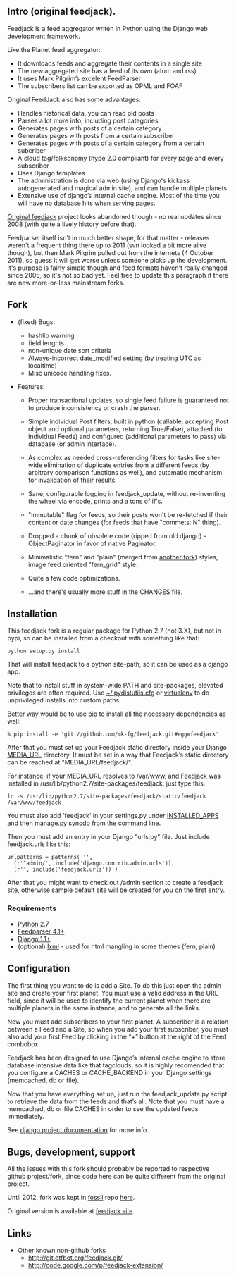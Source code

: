 Intro (original feedjack).
--------------------

Feedjack is a feed aggregator writen in Python using the Django web development
framework.

Like the Planet feed aggregator:

* It downloads feeds and aggregate their contents in a single site
* The new aggregated site has a feed of its own (atom and rss)
* It uses Mark Pilgrim’s excelent FeedParser
* The subscribers list can be exported as OPML and FOAF

Original FeedJack also has some advantages:

* Handles historical data, you can read old posts
* Parses a lot more info, including post categories
* Generates pages with posts of a certain category
* Generates pages with posts from a certain subscriber
* Generates pages with posts of a certain category from a certain subcriber
* A cloud tag/folksonomy (hype 2.0 compliant) for every page and every
  subscriber
* Uses Django templates
* The administration is done via web (using Django's kickass autogenerated
  and magical admin site), and can handle multiple planets
* Extensive use of django’s internal cache engine. Most of the time you
  will have no database hits when serving pages.

[Original feedjack](http://www.feedjack.org/) project looks abandoned though -
no real updates since 2008 (with quite a lively history before that).

Feedparser itself isn't in much better shape, for that matter - releases weren't
a frequent thing there up to 2011 (svn looked a bit more alive though), but then
Mark Pilgrim pulled out from the internets (4 October 2011), so guess it will
get worse unless someone picks up the development.
It's purpose is fairly simple though and feed formats haven't really changed
since 2005, so it's not so bad yet.
Feel free to update this paragraph if there are now more-or-less mainstream
forks.


Fork
--------------------

* (fixed) Bugs:
  * hashlib warning
  * field lenghts
  * non-unique date sort criteria
  * Always-incorrect date_modified setting (by treating UTC as localtime)
  * Misc unicode handling fixes.

* Features:

  * Proper transactional updates, so single feed failure is guaranteed not to
    produce inconsistency or crash the parser.

  * Simple individual Post filters, built in python (callable, accepting Post
    object and optional parameters, returning True/False), attached (to individual
    Feeds) and configured (additional parameters to pass) via database (or admin
    interface).

  * As complex as needed cross-referencing filters for tasks like site-wide
    elimination of duplicate entries from a different feeds (by arbitrary
    comparison functions as well), and automatic mechanism for invalidation of
    their results.

  * Sane, configurable logging in feedjack_update, without re-inventing the wheel
    via encode, prints and a tons of if's.

  * "immutable" flag for feeds, so their posts won't be re-fetched if their
    content or date changes (for feeds that have "commets: N" thing).

  * Dropped a chunk of obsolete code (ripped from old django) - ObjectPaginator in
    favor of native Paginator.

  * Minimalistic "fern" and "plain" (merged from [another
    fork](http://git.otfbot.org/feedjack.git/)) styles, image feed oriented
    "fern_grid" style.

  * Quite a few code optimizations.
  * ...and there's usually more stuff in the CHANGES file.


Installation
--------------------

This feedjack fork is a regular package for Python 2.7 (not 3.X), but not in
pypi, so can be installed from a checkout with something like that:

	python setup.py install

That will install feedjack to a python site-path, so it can be used as a django
app.

Note that to install stuff in system-wide PATH and site-packages, elevated
privileges are often required.
Use
[~/.pydistutils.cfg](http://docs.python.org/install/index.html#distutils-configuration-files)
or [virtualenv](http://pypi.python.org/pypi/virtualenv) to do unprivileged
installs into custom paths.

Better way would be to use [pip](http://pip-installer.org/) to install all the
necessary dependencies as well:

	% pip install -e 'git://github.com/mk-fg/feedjack.git#egg=feedjack'

After that you must set up your Feedjack static directory inside your Django
[MEDIA_URL](http://docs.djangoproject.com/en/dev/ref/settings/#media-url)
directory.
It must be set in a way that Feedjack’s static directory can be reached at
"MEDIA_URL/feedjack/".

For instance, if your MEDIA_URL resolves to /var/www, and Feedjack was installed
in /usr/lib/python2.7/site-packages/feedjack, just type this:

    ln -s /usr/lib/python2.7/site-packages/feedjack/static/feedjack /var/www/feedjack

You must also add 'feedjack' in your settings.py under
[INSTALLED_APPS](http://docs.djangoproject.com/en/dev/ref/settings/#installed-apps)
and then [manage.py
syncdb](http://docs.djangoproject.com/en/dev/ref/django-admin/#syncdb) from the
command line.

Then you must add an entry in your Django "urls.py" file.
Just include feedjack.urls like this:

    urlpatterns = patterns( '',
      (r'^admin/', include('django.contrib.admin.urls')),
      (r'', include('feedjack.urls')) )

After that you might want to check out /admin section to create a feedjack site,
otherwise sample default site will be created for you on the first entry.


### Requirements

* [Python 2.7](python.org)
* [Feedparser 4.1+](feedparser.org)
* [Django 1.1+](djangoproject.com)
* (optional) [lxml](http://lxml.de) - used for html mangling in some themes (fern, plain)


Configuration
--------------------

The first thing you want to do is add a Site. To do this just open the admin
site and create your first planet. You must use a valid address in the URL
field, since it will be used to identify the current planet when there are
multiple planets in the same instance, and to generate all the links.

Now you must add subscribers to your first planet. A subscriber is a relation
between a Feed and a Site, so when you add your first subscriber, you must also
add your first Feed by clicking in the “+” button at the right of the Feed
combobox.

Feedjack has been designed to use Django’s internal cache engine to store
database intensive data like that tagclouds, so it is highly recomended that you
configure a CACHES or CACHE_BACKEND in your Django settings (memcached, db or
file).

Now that you have everything set up, just run the feedjack_update.py script to
retrieve the data from the feeds and that’s all. Note that you must have a
memcached, db or file CACHES in order to see the updated feeds immediately.

See [django project
documentation](http://docs.djangoproject.com/en/dev/topics/cache/#setting-up-the-cache)
for more info.


Bugs, development, support
--------------------

All the issues with this fork should probably be reported to respective github
project/fork, since code here can be quite different from the original project.

Until 2012, fork was kept in [fossil](http://www.fossil-scm.org/) repo
[here](http://fraggod.net/code/fossil/feedjack/).

Original version is available at [feedjack site](http://www.feedjack.org/).


Links
--------------------

* Other known non-github forks
  * http://git.otfbot.org/feedjack.git/
  * http://code.google.com/p/feedjack-extension/
